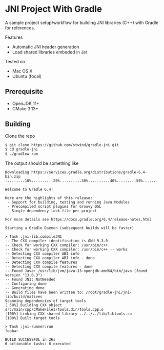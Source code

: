 # JNI Project With Gradle 

A sample project setup/workflow for building JNI libraries (C++) with Gradle for references.

Features

* Automatic JNI header generation
* Load shared libraries embeded in Jar

Tested on

* Mac OS X
* Ubuntu (focal)

## Prerequisite

* OpenJDK 11+
* CMake 3.13+

## Building

Clone the repo

```sh
$ git clone https://github.com/stwind/gradle-jni.git
$ cd gradle-jni
$ ./gradlew run
```

The output should be something like

```
Downloading https://services.gradle.org/distributions/gradle-6.4-bin.zip
.........10%..........20%..........30%..........40%.........50%..........60%..........70%..........80%.........90%..........100%

Welcome to Gradle 6.4!

Here are the highlights of this release:
 - Support for building, testing and running Java Modules
 - Precompiled script plugins for Groovy DSL
 - Single dependency lock file per project

For more details see https://docs.gradle.org/6.4/release-notes.html

Starting a Gradle Daemon (subsequent builds will be faster)

> Task :jni-lib:compileJNI
-- The CXX compiler identification is GNU 9.3.0
-- Check for working CXX compiler: /usr/bin/c++
-- Check for working CXX compiler: /usr/bin/c++ -- works
-- Detecting CXX compiler ABI info
-- Detecting CXX compiler ABI info - done
-- Detecting CXX compile features
-- Detecting CXX compile features - done
-- Found Java: /usr/lib/jvm/java-13-openjdk-amd64/bin/java (found version "13.0.3")
-- Found JNI: NotNeeded
-- Configuring done
-- Generating done
-- Build files have been written to: /root/gradle-jni/jni-lib/build/natives
Scanning dependencies of target tools
[ 50%] Building CXX object src/main/cpp/CMakeFiles/tools.dir/tools.cpp.o
[100%] Linking CXX shared library ../../../lib/libtools.so
[100%] Built target tools

> Task :jni-runner:run
foobar

BUILD SUCCESSFUL in 26s
6 actionable tasks: 6 executed
```

